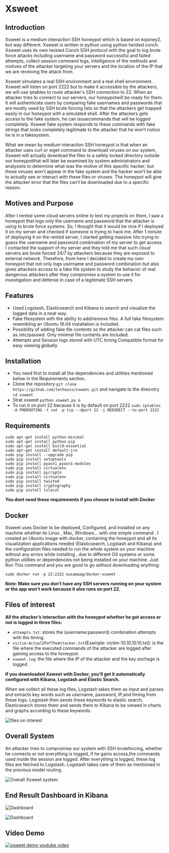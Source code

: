 # Xsweet

## Introduction

Xsweet is a medium interaction SSH honeypot which is based on kojoney2, but way different. Xsweet is written in python using python twisted conch. Xsweet uses its own twisted Conch SSH protocol with the goal to log brute force attacks including username and password successful and failed attempts, collect session command logs, intelligence of the methods and motives of the attacker targeting your servers and the location of the IP that we are receiving the attack from.

Xsweet simulates a real SSH environment and a real shell environment. Xsweet will listen on port 2222 but to make it accessible by the attackers, we will use iptables to route attacker's SSH connection to 22. When an attacker tries to connect to our servers, our honeypotwill be ready for them. It will authenticate users by comparing fake usernames and passwords that are mostly used by SSH brute forcing lists so that the attackers get trapped easily in our honeypot with a simulated shell. After the attackers gets access to the fake system, he can issuecommands that will be logged completely. Xsweet fake system responds to these commands with fake strings that looks completely legitimate to the attacker that he won’t notice he is in a fakesystem.

What we mean by medium interaction SSH honeypot is that when an attacker uses curl or wget command to download viruses on our system, Xsweet will actually download the files to a safely locked directory outside our honeypotthat will later be examined by system administrators and analysists to determine what was the motive of this specific hacker; but these viruses won’t appear in the fake system and the hacker won’t be able to actually see or interact with these files or viruses. The honeypot will give the attacker error that the files can’t be downloaded due to a specific reason.


## Motives and Purpose

After I rented some cloud servers online to test my projects on them,  I  saw a honeypot  that logs only the username and password that the attacker is using to brute force systems.  So, I  thought that it would be nice if I deployed it on my server and checked if someone is trying to hack me. After 1 minute of deploying it on the rented server, I started getting massive hits trying to guess the username and password combination of my server to get access. I contacted the support of my server and they told me that such cloud servers are brute forced 24/7 by attackers because they are exposed to external network. Therefore, from here I decided to create my own honeypot that not only logs username and password combination but also gives attackers access to a fake file system to study the behavior of real dangerous attackers after they compromise a system to use it for investigation and defense in case of a legitimate SSH servers.


## Features

- Used Logstash, Elasticsearch and Kibana to search and visualize the logged data in a neat way.
- Fake filesystem with the ability to add/remove files. A full fake filesystem resembling an Ubuntu 16.04 installation is included.
- Possibility of adding fake file contents so the attacker can cat files such as /etc/passwd. Only minimal file contents are included.
- Attempts and Session logs stored with UTC timing Compatible format for easy viewing globally

## Installation

- You need first to install all the dependencies and utilities mentioned below in the Requirements section.
- Clone the repository `git clone https://github.com/techouss/xsweet.git` and navigate to the direcotry `cd xsweet`
- Strat xsweet `python xsweet.py &`
- To run it on port 22 because it is by default on port 2222
`sudo iptables -A PREROUTING -t nat -p tcp --dport 22 -j REDIRECT --to-port 2222`

## Requirements

```
sudo apt-get install python-minimal
sudo apt-get install python-pip
sudo apt-get install build-essential
sudo apt-get install default-jre
sudo pip install --upgrade pip
sudo pip install setuptools 
sudo pip install pyasn1 pyasn1-modules
sudo pip install virtualenv
sudo pip install pycrypto
sudo pip install virtualenv
sudo pip install twisted
sudo pip install cryptography
sudo pip install tzlocal
```

**You dont need these requirements if you choose to install with Docker**


## Docker

Xsweet uses Docker to be deployed, Configured, and installed on any machine whether its  Linux , Mac, Windows... with one simple command . I created an Ubuntu image with docker, containing the honeypot and all its visualization applications needed  (Elasticsearch,  Logstash and  Kibana) and the configuration files needed to run the whole  system on your machine without any errors while installing , due to different OS systems or some python  utilities or dependencies not being installed on your machine. Just Run This command and you are good to go without downloading anything:

`sudo docker run -p 22:2222 ousamaag/docker-xsweet`

**Note: Make sure you  don’t have any SSH servers running on your system or the app won’t work because it also runs on port 22.**



## Files of interest

**All the attacker’s interaction with the honeypot whether he got access or not is logged in three files:**

- `attempts.txt`: stores the (username:password) combination attempts with the timing.
- `victim-ActualIPofTheAttacker.txt`(Example: victim-10.10.10.10.txt): is the file where the executed commands of the attacker are logged after gaining access to the honeypot.
- `xsweet.log`: the file where the IP of the attacker and the key exchage is logged.

**If you downloaded Xsweet with Docker, you'll get it automatically configured with Kibana, Logstash and Elastic Search.**

When we collect all these log files, Logstash takes them as input and parses and extracts key words such as username, password, IP,and timing from these logs. Logstash then sends these keywords to elastic search. Elasticsearch stores them and sends them to Kibana to be viewed in charts and graphs according to these keywords.

![files on interest](https://image.ibb.co/jco937/xsweet_image.png "ELK")

## Overall System

An attacker tries to compromise our system with SSH bruteforcing, whether he connects or not everything is logged, if he gains access,the commands used inside the session are logged. After everything is logged, these log files are fetched to Logstash. Logstash takes care of them as mentioned in the previous model routing.

![Overall Xsweet system](https://image.ibb.co/mho937/xsweet_image2.png "ELK")

## End Result Dashboard in Kibana 

![Dashboard](https://image.ibb.co/gBTDJ7/dashboard1.png "ELK")

![Dashboard](https://image.ibb.co/f8CvWS/dashboard2.png "ELK")

## Video Demo

[![xsweet demo youtube video](https://image.ibb.co/jWgVWS/video_demo.png)](https://www.youtube.com/watch?v=SGwpJwFwJ-A)



